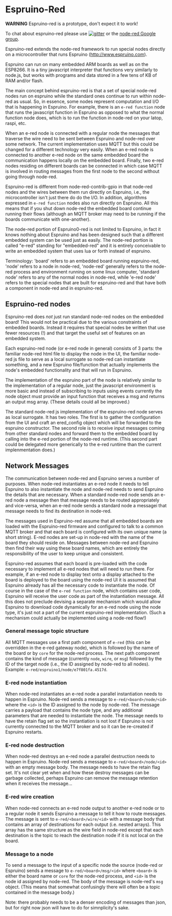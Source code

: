 Espruino-Red
============

__WARNING__ Espruino-red is a prototype, don't expect it to work!

To chat about espruino-red please use
[![gitter](https://badges.gitter.im/Join%20Chat.svg)](https://gitter.im/jeelabs/espruino-red)
or the [node-red Google group](https://groups.google.com/forum/#!forum/node-red).

Espruino-red extends the node-red framework to run special nodes directly
on a microcontroller that runs Espruino (http://www.espruino.com).

Espruino can run on many embedded ARM boards as well as on the ESP8266. It
is a tiny javascript interpreter that functions very similarly to
node.js, but works with programs and data stored in a few tens of KB of
RAM and/or flash.

The main concept behind espruino-red is that a set of special node-red
nodes run on espruino while the standard ones continue to run within
node-red as usual. So, in essence, some nodes represent computation
and I/O that is happening in Espruino. For example, there is an `e-red
function` node that runs the javascript function in Espruino as opposed
to what the normal function node does, which is to run the function
in node-red on your latop, raspi, etc.

When an e-red node is connected with a regular node the messages that
traverse the wire need to be sent between Espruino and node-red over
some network. The current implementation uses MQTT but this could be
changed for a different technology very easily. When an e-red
node is connected to another e-red node on the same embedded board the
communication happens locally on the embedded board. Finally, two e-red
nodes residing on different boards can be connected in which case MQTT
is involved in routing messages from the first node to the second without
going through node-red.

Espruino-red is different from node-red-contrib-gpio in that node-red
nodes and the wires between them run directly on Espruino, i.e., the
microcontroller isn't just there do do the I/O. In addition, algorithms
expressed in `e-red function` nodes also run directly on Espruino.
All this means that if you shut down node-red the embedded board continue
running their flows (although an MQTT broker may need to be running if
the boards communicate with one-another).

The node-red portion of Espruino0-red is not limited to Espruino, in fact
it knows nothing about Espruino and has been designed such that a
different embedded system can be used just as easily. The node-red
portion is called "e-red" standing for "embedded-red" and it is
entirely conceivable to write an embedded system that uses lua or
forth instead of espruino.

Terminology: 'board' refers to an embedded board running espruino-red,
'node' refers to a node in node-red, 'node-red' generally refers to the
node-red process and environment running on some linux computer,
'standard node' refers to any of the normal nodes in node-red, while
'e-red node' refers to the special nodes that are built for
espruino-red and that have both a component in node-red and in espruino-red.

Espruino-red nodes
------------------

Espruino-red does _not_ just run standard node-red nodes on the embedded
board! This would not be practical due to the various constraints of
embedded boards. Instead it requires that special nodes be written that
use fewer resources (!) and that target the useful set of features
on an embedded system.

Each espruino-red node (or e-red node in general) consists of 3 parts:
the familiar node-red html file to display the node in the UI, the
familiar node-red js file to serve as a local surrogate so node-red can
instantiate something, and a new Espruino file/function that actually
implements the node's embedded functionality and that will run in
Espruino.

The implementation of the espruino part of the node is relatively similar
to the implementation of a regular node, just the javascript environment
is more basic and instead of subscribing to inputs using events currently
the node object must provide an input function that receives a msg and
returns an output msg array. (These details could all be improved.)

The standard node-red js implementation of the espruino-red node serves as
local surrogate. It has two roles. The first is to gather the configuration
from the UI and craft an ered\_config object which will be forwarded to
the espruino constructor. The second role is to receive input messages coming from
other standard nodes and forward them to the embedded board by calling into
the e-red portion of the node-red runtime. (This second part could be
delegated more generically to the e-red runtime than the current implenmentation
does.)

Network Messages
----------------

The communication between node-red and Espruino serves a number of
purposes. When node-red instantiates an e-red node it needs to tell
Espruino to also instantiate the node and node-red needs to send Espruino
the details that are necessary. When a standard node-red node sends
an e-red node a message then that message needs to be routed appropriately
and vice-versa, when an e-red node sends a standard node a messagei
that message needs to find its destination in node-red.

The messages used in Espruino-red assume that all embedded boards are
loaded with the Espruino-red firmware and configured to talk to a common
MQTT broker and that each board is configured with its own unique name
(a short string). E-red nodes are set-up in node-red with the name of
the board they should reside on. Messages between node-red and Espruino
then find their way using these board names, which are entirely the
responsibility of the user to keep unique and consistent.

Espruino-red assumes that each board is pre-loaded with the code necessary
to implement all e-red nodes that will need to run there. For example,
if an e-red node to display text onto a display attached to the board is
deployed to the board using the node-red UI it is assumed that Espruino
already has all the necessary code to instantiate the node. Of course in
the case of the `e-red function` node, which contains user code, Espruino
will receive the user code as part of the instantiation message.  All this
does not preclude devising a separate mechanism which would allow Espruino
to download code dynamically for an e-red node using the node type, it's
just not a part of the current espruino-red implementation.
(Such a mechanism could actually be implemented using a node-red flow!)

### General message topic structure

All MQTT messages use a first path component of `e-red` (this can be
overridden in the e-red gateway node), which is followed
by the name of the board or by `core` for the node-red process.  The next
path component contains the kind of message (currently `node`, `wire`,
or `msg`) followed by the ID of the target node (i.e., the ID assigned
by node-red to all nodes). Example: `e-red/espruino1/node/e7f801fa.4517d`.

### E-red node instantiation

When node-red instantiates an e-red node a parallel instantiation needs to
happen in Espruino. Node-red sends a message to `e-red/<board>/node/<id>`
where the `<id>` is the ID assigned to the node by node-red. The message
carries a payload that contains the node type, and any additional
parameters that are needed to instantiate the node.  The message needs
to have the retain flag set so the instantiation is not lost if Espruino
is not currently connected to the MQTT broker and so it can be re-created
if Espruino restarts.

### E-red node destruction

When node-red destroys an e-red node a parallel destruction needs to happen
in Espruino. Node-red sends a message to `e-red/<board>/node/<id>` with
an empty message body.  The message needs to have the retain flag set.
It's not clear yet when and how these destroy messages can be garbage
collected, perhaps Espruino can remove the message retention when it
receives the message...

### E-red wire creation

When node-red connects an e-red node output to another e-red node
or to a regular node it sends Espruino a message to tell it how to
route messages. The message is sent to `e-red/<board>/wire/<id>` with
a message body that contains an array of destinations for each output
(i.e. nested arrays). This array has the same structure as the wire
field in node-red except that each destination is the topic to reach the
destination node if it is not local on the board.

### Message to a node

To send a message to the input of a specific node the source (node-red
or Espruino) sends a message to `e-red/<board>/msg/<id>` where `<board>` is
either the board name or `core` for the node-red process, and `<id>` is
the node id assigned by node-red.  The body of the message is node-red's
`msg` object. (This means that somewhat confusingly there will often be
a topic contained in the message body.)

Note: there probably needs to be a denser encoding of messages than json,
but for right now json will have to do for simnplicity's sake.
